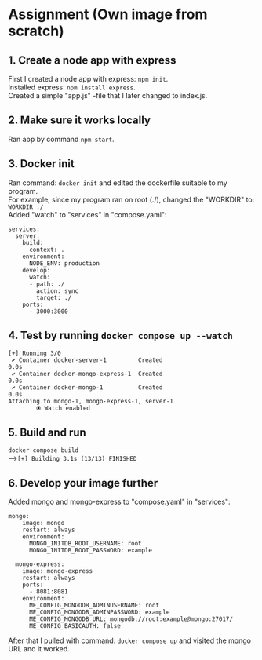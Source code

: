 # Assignment (Own image from scratch)

## 1. Create a node app with express

First I created a node app with express: `npm init`. \
Installed express: `npm install express`. \
Created a simple "app.js" -file that I later changed to index.js.

## 2. Make sure it works locally

Ran app by command `npm start`.

## 3. Docker init

Ran command: `docker init` and edited the dockerfile suitable to my program. \
For example, since my program ran on root (./), changed the "WORKDIR" to: `WORKDIR ./` \
Added "watch" to "services" in "compose.yaml":

```
services:
  server:
    build:
      context: .
    environment:
      NODE_ENV: production
    develop:
      watch:
      - path: ./
        action: sync
        target: ./
    ports:
      - 3000:3000
```

## 4. Test by running `docker compose up --watch`

```
[+] Running 3/0
 ✔ Container docker-server-1         Created                                                             0.0s
 ✔ Container docker-mongo-express-1  Created                                                             0.0s
 ✔ Container docker-mongo-1          Created                                                             0.0s
Attaching to mongo-1, mongo-express-1, server-1
        ⦿ Watch enabled
```

## 5. Build and run

`docker compose build` \
-->`[+] Building 3.1s (13/13) FINISHED`

## 6. Develop your image further

Added mongo and mongo-express to "compose.yaml" in "services":

```
mongo:
    image: mongo
    restart: always
    environment:
      MONGO_INITDB_ROOT_USERNAME: root
      MONGO_INITDB_ROOT_PASSWORD: example

  mongo-express:
    image: mongo-express
    restart: always
    ports:
      - 8081:8081
    environment:
      ME_CONFIG_MONGODB_ADMINUSERNAME: root
      ME_CONFIG_MONGODB_ADMINPASSWORD: example
      ME_CONFIG_MONGODB_URL: mongodb://root:example@mongo:27017/
      ME_CONFIG_BASICAUTH: false
```

After that I pulled with command: `docker compose up` and visited the mongo URL and it worked.
